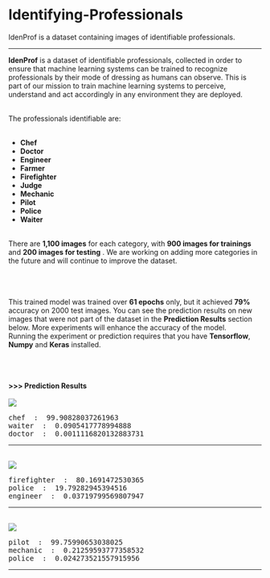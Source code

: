 # Identifying-Professionals
IdenProf is a dataset containing images of identifiable professionals.
<hr>
<b>IdenProf</b> is a dataset of identifiable professionals, collected in order to ensure that machine learning systems can be trained
 to recognize professionals by their mode of dressing as humans can observe. This is part of our mission to train machine learning systems to perceive, understand and act accordingly in any environment they are deployed. <br><br>

  The professionals identifiable are: <br><br>

  - <b> Chef </b> <br>
  - <b> Doctor </b> <br>
  - <b> Engineer </b> <br>
  - <b> Farmer </b> <br>
  - <b> Firefighter </b> <br>
  - <b> Judge </b> <br>
  - <b> Mechanic </b> <br>
  - <b> Pilot </b> <br>
  - <b> Police </b> <br>
  - <b> Waiter </b> <br> <br>

  There are <b>1,100 images</b> for each category, with <b>900 images for trainings </b> and <b>200 images for testing</b> . We are working on adding more
   categories in the future and will continue to improve the dataset.
  <br><br> <br> <br>

  This trained model was trained over **61 epochs** only, but it achieved **79%** accuracy on 2000 test images. You can see the prediction results on new images that were not part of the dataset in the **Prediction Results** section below. More experiments will enhance the accuracy of the model.
<br>
Running the experiment or prediction requires that you have **Tensorflow**, **Numpy** and **Keras** installed.
<br><br> <br> <br>

<b>>>> Prediction Results</b> <br><br>
  <img src="test-images/1.jpg" />
<pre>
chef  :  99.90828037261963
waiter  :  0.0905417778994888
doctor  :  0.0011116820132883731
</pre>

<hr>
<br>

<img src="test-images/2.jpg" />
<pre>
firefighter  :  80.1691472530365
police  :  19.79282945394516
engineer  :  0.03719799569807947
</pre>

<hr>
<br>

<img src="test-images/6.jpg" />
<pre>
pilot  :  99.75990653038025
mechanic  :  0.21259593777358532
police  :  0.024273521557915956
</pre>

<hr>
<br>
